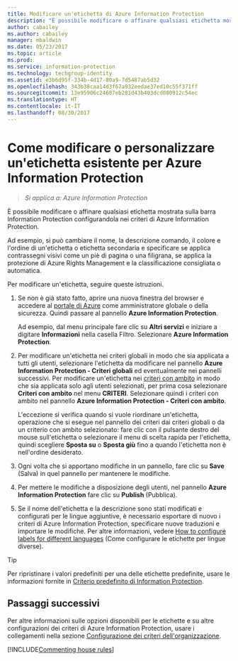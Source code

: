 ```yaml
---
title: Modificare un'etichetta di Azure Information Protection
description: "È possibile modificare o affinare qualsiasi etichetta mostrata sulla barra Information Protection configurandola nei criteri di Azure Information Protection."
author: cabailey
ms.author: cabailey
manager: mbaldwin
ms.date: 05/23/2017
ms.topic: article
ms.prod: 
ms.service: information-protection
ms.technology: techgroup-identity
ms.assetid: e3b6d95f-334b-4d17-80a9-7d5487ab5d32
ms.openlocfilehash: 343b38caa14d3f67a932eedae37ed10c55f371ff
ms.sourcegitcommit: 13e95906c24687eb281d43b403dcd080912c54ec
ms.translationtype: HT
ms.contentlocale: it-IT
ms.lasthandoff: 08/30/2017
---
```

# <a name="how-to-change-or-customize-an-existing-label-for-azure-information-protection"></a>Come modificare o personalizzare un'etichetta esistente per Azure Information Protection

>*Si applica a: Azure Information Protection*

È possibile modificare o affinare qualsiasi etichetta mostrata sulla barra Information Protection configurandola nei criteri di Azure Information Protection.

Ad esempio, si può cambiare il nome, la descrizione comando, il colore e l'ordine di un'etichetta o etichetta secondaria e specificare se applica contrassegni visivi come un piè di pagina o una filigrana, se applica la protezione di Azure Rights Management e la classificazione consigliata o automatica.

Per modificare un'etichetta, seguire queste istruzioni.

1. Se non è già stato fatto, aprire una nuova finestra del browser e accedere al [portale di Azure](https://portal.azure.com) come amministratore globale o della sicurezza. Quindi passare al pannello **Azure Information Protection**. 
    
    Ad esempio, dal menu principale fare clic su **Altri servizi** e iniziare a digitare **Informazioni** nella casella Filtro. Selezionare **Azure Information Protection**.

2. Per modificare un'etichetta nei criteri globali in modo che sia applicata a tutti gli utenti, selezionare l'etichetta da modificare nel pannello **Azure Information Protection - Criteri globali** ed eventualmente nei pannelli successivi. Per modificare un'etichetta nei [criteri con ambito](configure-policy-scope.md) in modo che sia applicata solo agli utenti selezionati, per prima cosa selezionare **Criteri con ambito** nel menu **CRITERI**. Selezionare quindi i criteri con ambito nel pannello **Azure Information Protection - Criteri con ambito**.

    L'eccezione si verifica quando si vuole riordinare un'etichetta, operazione che si esegue nel pannello dei criteri dai criteri globali o da un criterio con ambito selezionato: fare clic con il pulsante destro del mouse sull'etichetta o selezionare il menu di scelta rapida per l'etichetta, quindi scegliere **Sposta su** o **Sposta giù** fino a quando l'etichetta non è nell'ordine desiderato.

3. Ogni volta che si apportano modifiche in un pannello, fare clic su **Save** (Salva) in quel pannello per mantenere le modifiche.

4. Per mettere le modifiche a disposizione degli utenti, nel pannello **Azure Information Protection** fare clic su **Publish** (Pubblica).

5. Se il nome dell'etichetta e la descrizione sono stati modificati e configurati per le lingue aggiuntive, è necessario esportare di nuovo i criteri di Azure Information Protection, specificare nuove traduzioni e importare le modifiche. Per altre informazioni, vedere [How to configure labels for different languages](configure-policy-languages.md) (Come configurare le etichette per lingue diverse).

> [!TIP]
>Per ripristinare i valori predefiniti per una delle etichette predefinite, usare le informazioni fornite in [Criterio predefinito di Information Protection](configure-policy-default.md).

## <a name="next-steps"></a>Passaggi successivi

Per altre informazioni sulle opzioni disponibili per le etichette e su altre configurazioni dei criteri di Azure Information Protection, usare i collegamenti nella sezione [Configurazione dei criteri dell'organizzazione](configure-policy.md#configuring-your-organizations-policy).

[!INCLUDE[Commenting house rules](../includes/houserules.md)]


